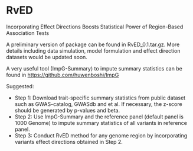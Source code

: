 # RvED
Incorporating Effect Directions Boosts Statistical Power  of Region-Based Association Tests

A preliminary version of package can be found in RvED_0.1.tar.gz. More details including data simulation, model formulation and effect direction datasets would be updated soon. 

A very useful tool (ImpG-Summary) to impute summary statistics can be found in https://github.com/huwenboshi/ImpG

Suggested:
- Step 1: Download trait-specific summary statistics from public dataset such as GWAS-catalog, GWASdb and et al. If necessary, the z-score should be generated by p-values and beta. 
- Step 2: Use ImpG-Summary and the reference panel (default panel is 1000 Genome) to impute summary statistics of all variants in reference panel.
- Step 3: Conduct RvED method for any genome region by incorporating variants effect directions obtained in Step 2.
